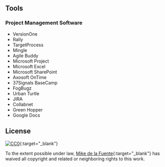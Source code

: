 ## Tools
### Project Management Software
- VersionOne
- Rally
- TargetProcess
- Mingle
- Agile Buddy
- Microsoft Project
- Microsoft Excel
- Microsoft SharePoint
- Axosoft OnTime
- 37Signals BaseCamp
- FogBugz
- Urban Turtle
- JIRA
- Collabnet
- Green Hopper
- Google Docs


## License

[![CC0](https://mirrors.creativecommons.org/presskit/buttons/88x31/svg/cc-zero.svg)](https://creativecommons.org/publicdomain/zero/1.0/){:target="_blank"}

To the extent possible under law, [Mike de la Fuente](http://twitter.highfiveboom.com){:target="_blank"} has waived all copyright and related or neighboring rights to this work.
